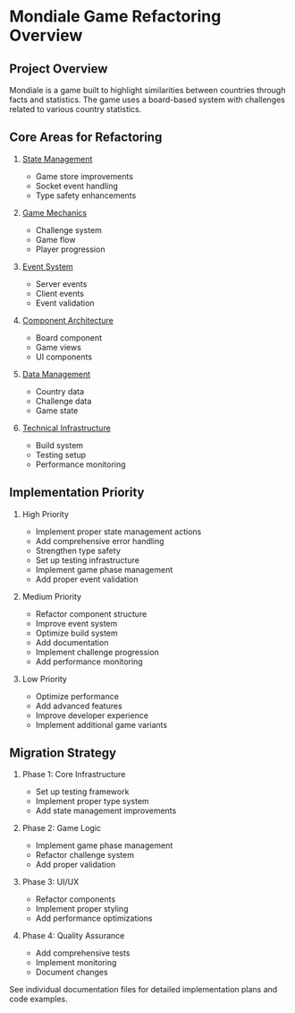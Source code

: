 # Mondiale Game Refactoring Overview

## Project Overview

Mondiale is a game built to highlight similarities between countries through facts and statistics. The game uses a board-based system with challenges related to various country statistics.

## Core Areas for Refactoring

1. [State Management](./state-management.md)

   - Game store improvements
   - Socket event handling
   - Type safety enhancements

2. [Game Mechanics](./game-mechanics.md)

   - Challenge system
   - Game flow
   - Player progression

3. [Event System](./event-system.md)

   - Server events
   - Client events
   - Event validation

4. [Component Architecture](./component-architecture.md)

   - Board component
   - Game views
   - UI components

5. [Data Management](./data-management.md)

   - Country data
   - Challenge data
   - Game state

6. [Technical Infrastructure](./technical-infrastructure.md)
   - Build system
   - Testing setup
   - Performance monitoring

## Implementation Priority

1. High Priority

   - Implement proper state management actions
   - Add comprehensive error handling
   - Strengthen type safety
   - Set up testing infrastructure
   - Implement game phase management
   - Add proper event validation

2. Medium Priority

   - Refactor component structure
   - Improve event system
   - Optimize build system
   - Add documentation
   - Implement challenge progression
   - Add performance monitoring

3. Low Priority
   - Optimize performance
   - Add advanced features
   - Improve developer experience
   - Implement additional game variants

## Migration Strategy

1. Phase 1: Core Infrastructure

   - Set up testing framework
   - Implement proper type system
   - Add state management improvements

2. Phase 2: Game Logic

   - Implement game phase management
   - Refactor challenge system
   - Add proper validation

3. Phase 3: UI/UX

   - Refactor components
   - Implement proper styling
   - Add performance optimizations

4. Phase 4: Quality Assurance
   - Add comprehensive tests
   - Implement monitoring
   - Document changes

See individual documentation files for detailed implementation plans and code examples.
